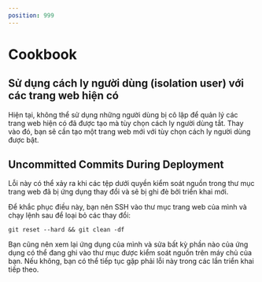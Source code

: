 ```yaml
---
position: 999
---
```


# Cookbook

<!-- ## Trang web đang triển khai bị kẹt
Hiếm khi ứng dụng của bạn có thể bị kẹt ở trạng thái 'đang triển khai'. Khi điều này xảy ra, bạn có thể đặt lại trạng thái triển khai ở dưới cùng bên phải của bảng quản lý trang web bằng cách sử dụng menu thả xuống Tự trợ giúp. -->

## Sử dụng cách ly người dùng (isolation user) với các trang web hiện có

Hiện tại, không thể sử dụng những người dùng bị cô lập để quản lý các trang web hiện có đã được tạo mà tùy chọn cách ly người dùng tắt. Thay vào đó, bạn sẽ cần tạo một trang web mới với tùy chọn cách ly người dùng được bật.

## Uncommitted Commits During Deployment

Lỗi này có thể xảy ra khi các tệp dưới quyền kiểm soát nguồn trong thư mục trang web đã bị ứng dụng thay đổi và sẽ bị ghi đè bởi triển khai mới.

Để khắc phục điều này, bạn nên SSH vào thư mục trang web của mình và chạy lệnh sau để loại bỏ các thay đổi:

`git reset --hard && git clean -df`

Bạn cũng nên xem lại ứng dụng của mình và sửa bất kỳ phần nào của ứng dụng có thể đang ghi vào thư mục được kiểm soát nguồn trên máy chủ của bạn. Nếu không, bạn có thể tiếp tục gặp phải lỗi này trong các lần triển khai tiếp theo.

